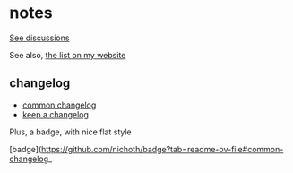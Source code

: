 # notes

[See discussions](https://github.com/nichoth/notes/discussions)

See also, [the list on my website](https://nichoth.com/list/)

## changelog

* [common changelog](https://common-changelog.org/)
* [keep a changelog](https://keepachangelog.com/en/1.0.0/)

Plus, a badge, with nice flat style

[badge](https://github.com/nichoth/badge?tab=readme-ov-file#common-changelog_
